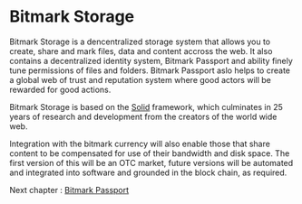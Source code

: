 # Bitmark Storage

Bitmark Storage is a dencentralized storage system that allows you to create, share and mark files, data and content accross the web.  It also contains a decentralized identity system, Bitmark Passport and ability finely tune permissions of files and folders.  Bitmark Passport aslo helps to create a global web of trust and reputation system where good actors will be rewarded for good actions.

Bitmark Storage is based on the [Solid](https://github.com/solid/solid) framework, which culminates in 25 years of research and development from the creators of the world wide web.

Integration with the bitmark currency will also enable those that share content to be compensated for use of their bandwidth and disk space.  The first version of this will be an OTC market, future versions will be automated and integrated into software and grounded in the block chain, as required.

Next chapter : [Bitmark Passport](/bitmark-passport.md)



